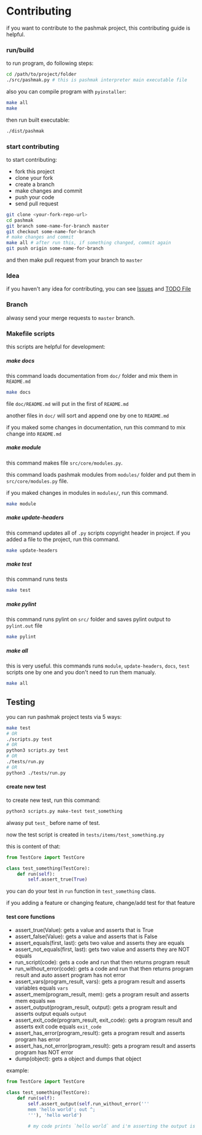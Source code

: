 # Contributing
if you want to contribute to the pashmak project, this contributing guide is helpful.

### run/build
to run program, do following steps:

```bash
cd /path/to/project/folder
./src/pashmak.py # this is pashmak interpreter main executable file
```

also you can compile program with `pyinstaller`:

```bash
make all
make
```

then run built executable:

```bash
./dist/pashmak
```

### start contributing
to start contributing:
- fork this project
- clone your fork
- create a branch
- make changes and commit
- push your code
- send pull request

```bash
git clone <your-fork-repo-url>
cd pashmak
git branch some-name-for-branch master
git checkout some-name-for-branch
# make changes and commit
make all # after run this, if something changed, commit again
git push origin some-name-for-branch
```

and then make pull request from your branch to `master`

### Idea
if you haven't any idea for contributing, you can see [Issues](https://github.com/parsampsh/pashmak/issues) and [TODO File](/TODO.md)

### Branch
alwasy send your merge requests to `master` branch.

### Makefile scripts
this scripts are helpful for development:

##### make docs
this command loads documentation from `doc/` folder and mix them in `README.md`

```bash
make docs
```

file `doc/README.md` will put in the first of `README.md`

another files in `doc/` will sort and append one by one to `README.md`

if you maked some changes in documentation, run this command to mix change into `README.md`

##### make module
this command makes file `src/core/modules.py`.

this command loads pashmak modules from `modules/` folder and put them in `src/core/modules.py` file.

if you maked changes in modules in `modules/`, run this command.

```bash
make module
```

##### make update-headers
this command updates all of `.py` scripts copyright header in project. if you added a file to the project, run this command.

```bash
make update-headers
```

##### make test
this command runs tests

```bash
make test
```

##### make pylint
this command runs pylint on `src/` folder and saves pylint output to `pylint.out` file

```bash
make pylint
```

##### make all
this is very useful. this commands runs `module`, `update-headers`, `docs`, `test` scripts one by one and you don't need to run them manualy.

```bash
make all
```

## Testing
you can run pashmak project tests via 5 ways:

```bash
make test
# OR
./scripts.py test
# OR
python3 scripts.py test
# OR
./tests/run.py
# OR
python3 ./tests/run.py
```

#### create new test
to create new test, run this command:

```bash
python3 scripts.py make-test test_something
```

alwasy put `test_` before name of test.

now the test script is created in `tests/items/test_something.py`

this is content of that:

```python
from TestCore import TestCore

class test_something(TestCore):
    def run(self):
        self.assert_true(True)
```

you can do your test in `run` function in `test_something` class.

if you adding a feature or changing feature, change/add test for that feature

#### test core functions
- assert_true(Value): gets a value and asserts that is True
- assert_false(Value): gets a value and asserts that is False
- assert_equals(first, last): gets two value and asserts they are equals
- assert_not_equals(first, last): gets two value and asserts they are NOT equals
- run_script(code): gets a code and run that then returns program result
- run_without_error(code): gets a code and run that then returns program result and auto assert program has not error
- assert_vars(program_result, vars): gets a program result and asserts variables equals `vars`
- assert_mem(program_result, mem): gets a program result and asserts mem equals `mem`
- assert_output(program_result, output): gets a program result and asserts output equals `output`
- assert_exit_code(program_result, exit_code): gets a program result and asserts exit code equals `exit_code`
- assert_has_error(program_result): gets a program result and asserts program has error
- assert_has_not_error(program_result): gets a program result and asserts program has NOT error
- dump(object): gets a object and dumps that object


example:

```python
from TestCore import TestCore

class test_something(TestCore):
    def run(self):
        self.assert_output(self.run_without_error('''
        mem 'hello world'; out ^;
        '''), 'hello world')

        # my code prints `hello world` and i'm asserting the output is `hello world`
```
